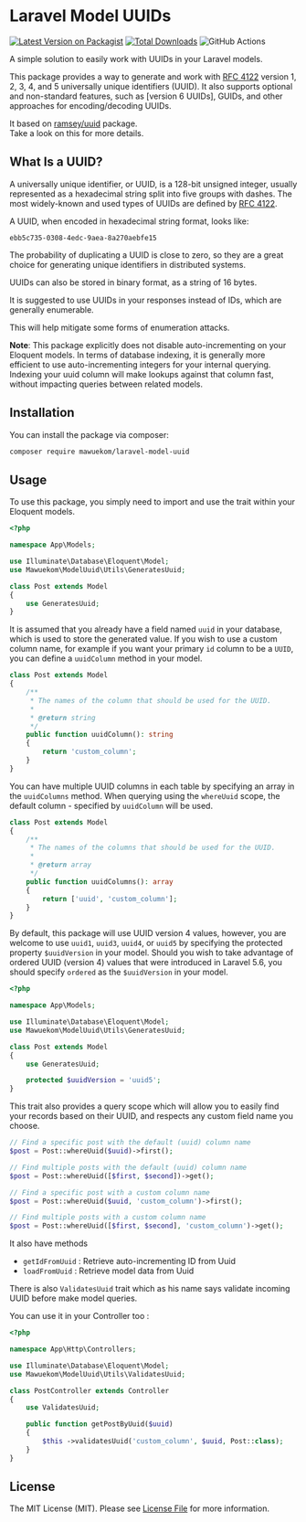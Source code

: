 # Laravel Model UUIDs

[![Latest Version on Packagist](https://img.shields.io/packagist/v/mawuekom/laravel-model-uuid.svg?style=flat-square)](https://packagist.org/packages/mawuekom/laravel-model-uuid)
[![Total Downloads](https://img.shields.io/packagist/dt/mawuekom/laravel-model-uuid.svg?style=flat-square)](https://packagist.org/packages/mawuekom/laravel-model-uuid)
![GitHub Actions](https://github.com/mawuekom/laravel-model-uuid/actions/workflows/main.yml/badge.svg)

A simple solution to easily work with UUIDs in your Laravel models.

This package provides a way to generate and work with [RFC 4122](https://datatracker.ietf.org/doc/html/rfc4122) version 1, 2, 3, 4, and 5 universally unique identifiers (UUID). It also supports optional and non-standard features, such as [version 6 UUIDs], GUIDs, and other approaches for encoding/decoding UUIDs.

It based on [ramsey/uuid](https://uuid.ramsey.dev/en/latest/index.html) package.
<br>
Take a look on this for more details.

## What Is a UUID?

A universally unique identifier, or UUID, is a 128-bit unsigned integer, usually represented as a hexadecimal string split into five groups with dashes. The most widely-known and used types of UUIDs are defined by [RFC 4122](https://datatracker.ietf.org/doc/html/rfc4122).

A UUID, when encoded in hexadecimal string format, looks like:

```text
ebb5c735-0308-4edc-9aea-8a270aebfe15
```

The probability of duplicating a UUID is close to zero, so they are a great choice for generating unique identifiers in distributed systems.

UUIDs can also be stored in binary format, as a string of 16 bytes.

It is suggested to use UUIDs in your responses instead of IDs, which are
generally enumerable.

This will help mitigate some forms of enumeration attacks.

**Note**: This package explicitly does not disable auto-incrementing on your Eloquent models. In terms of database indexing, it is generally more efficient to use auto-incrementing integers for your internal querying. Indexing your uuid column will make lookups against that column fast, without impacting queries between related models.

## Installation

You can install the package via composer:

```bash
composer require mawuekom/laravel-model-uuid
```

## Usage

To use this package, you simply need to import and use the trait within your Eloquent models.

```php
<?php

namespace App\Models;

use Illuminate\Database\Eloquent\Model;
use Mawuekom\ModelUuid\Utils\GeneratesUuid;

class Post extends Model
{
    use GeneratesUuid;
}
```

It is assumed that you already have a field named `uuid` in your database, which is used to store the generated value. If you wish to use a custom column name, for example if you want your primary `id` column to be a `UUID`, you can define a `uuidColumn` method in your model.

```php
class Post extends Model
{
    /**
     * The names of the column that should be used for the UUID.
     *
     * @return string
     */
    public function uuidColumn(): string
    {
        return 'custom_column';
    }
}
```

You can have multiple UUID columns in each table by specifying an array in the `uuidColumns` method. When querying using the `whereUuid` scope, the default column - specified by `uuidColumn` will be used.

```php
class Post extends Model
{
    /**
     * The names of the columns that should be used for the UUID.
     *
     * @return array
     */
    public function uuidColumns(): array
    {
        return ['uuid', 'custom_column'];
    }
}
```

By default, this package will use UUID version 4 values, however, you are welcome to use `uuid1`, `uuid3`, `uuid4`, or `uuid5` by specifying the protected property `$uuidVersion` in your model. Should you wish to take advantage of ordered UUID (version 4) values that were introduced in Laravel 5.6, you should specify `ordered` as the `$uuidVersion` in your model.

```php
<?php

namespace App\Models;

use Illuminate\Database\Eloquent\Model;
use Mawuekom\ModelUuid\Utils\GeneratesUuid;

class Post extends Model
{
    use GeneratesUuid;

    protected $uuidVersion = 'uuid5';
}
```

This trait also provides a query scope which will allow you to easily find your records based on their UUID, and respects any custom field name you choose.

```php
// Find a specific post with the default (uuid) column name
$post = Post::whereUuid($uuid)->first();

// Find multiple posts with the default (uuid) column name
$post = Post::whereUuid([$first, $second])->get();

// Find a specific post with a custom column name
$post = Post::whereUuid($uuid, 'custom_column')->first();

// Find multiple posts with a custom column name
$post = Post::whereUuid([$first, $second], 'custom_column')->get();
```

It also have methods 
 - `getIdFromUuid` : Retrieve auto-incrementing ID from Uuid
 - `loadFromUuid`  : Retrieve model data from Uuid

There is also `ValidatesUuid` trait which as his name says validate incoming UUID before make model queries.

You can use it in your Controller too : 

```php
<?php

namespace App\Http\Controllers;

use Illuminate\Database\Eloquent\Model;
use Mawuekom\ModelUuid\Utils\ValidatesUuid;

class PostController extends Controller
{
    use ValidatesUuid;

    public function getPostByUuid($uuid)
    {
        $this ->validatesUuid('custom_column', $uuid, Post::class);
    }
}
```

## License

The MIT License (MIT). Please see [License File](LICENSE.md) for more information.
